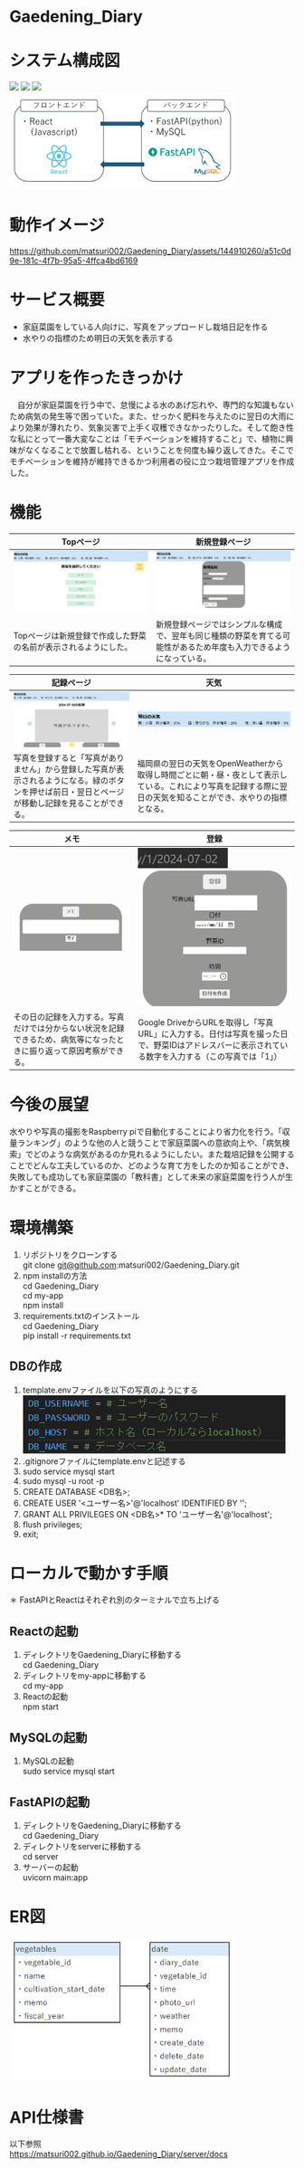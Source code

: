 # Gaedening_Diary

# システム構成図
<img src="https://img.shields.io/badge/-React-61DAFB.svg?logo=react&style=plastic"> <img src="https://img.shields.io/badge/-FastAPI-009688.svg?logo=fastapi&style=plastic"> <img src="https://img.shields.io/badge/-Mysql-4479A1.svg?logo=mysql&style=plastic">  
<img src="png/system_configuration.png" width="400">

# 動作イメージ
https://github.com/matsuri002/Gaedening_Diary/assets/144910260/a51c0d9e-181c-4f7b-95a5-4ffca4bd6169

# サービス概要
- 家庭菜園をしている人向けに、写真をアップロードし栽培日記を作る
- 水やりの指標のため明日の天気を表示する

# アプリを作ったきっかけ
　自分が家庭菜園を行う中で、怠慢による水のあげ忘れや、専門的な知識もないため病気の発生等で困っていた。また、せっかく肥料を与えたのに翌日の大雨により効果が薄れたり、気象災害で上手く収穫できなかったりした。そして飽き性な私にとって一番大変なことは「モチベーションを維持すること」で、植物に興味がなくなることで放置し枯れる、ということを何度も繰り返してきた。そこでモチベーションを維持が維持できるかつ利用者の役に立つ栽培管理アプリを作成した。

# 機能
| Topページ | 新規登録ページ |
| ---- | ---- |
| ![alt text](png/top.png) |![alt text](png/new.png) |
| Topページは新規登録で作成した野菜の名前が表示されるようにした。 | 新規登録ページではシンプルな構成で、翌年も同じ種類の野菜を育てる可能性があるため年度も入力できるようになっている。 |  

| 記録ページ | 天気 |
| ---- | ---- |
| ![alt text](png/today.png)|![alt text](png/weather.png) |
| 写真を登録すると「写真がありません」から登録した写真が表示されるようになる。緑のボタンを押せば前日・翌日とページが移動し記録を見ることができる。 | 福岡県の翌日の天気をOpenWeatherから取得し時間ごとに朝・昼・夜として表示している。これにより写真を記録する際に翌日の天気を知ることができ、水やりの指標となる。 

| メモ | 登録 |
| ---- | ---- |
| ![alt text](png/memo.png)|![alt text](png/id.png)![alt text](png/photo.png) |
| その日の記録を入力する。写真だけでは分からない状況を記録できるため、病気等になったときに振り返って原因考察ができる。 | Google DriveからURLを取得し「写真URL」に入力する。日付は写真を撮った日で、野菜IDはアドレスバーに表示されている数字を入力する（この写真では「1」） |

# 今後の展望
水やりや写真の撮影をRaspberry piで自動化することにより省力化を行う。「収量ランキング」のような他の人と競うことで家庭菜園への意欲向上や、「病気検索」でどのような病気があるのか見れるようにしたい。また栽培記録を公開することでどんな工夫しているのか、どのような育て方をしたのか知ることができ、失敗しても成功しても家庭菜園の「教科書」として未来の家庭菜園を行う人が生かすことができる。

# 環境構築
1. リポジトリをクローンする  
git clone git@github.com:matsuri002/Gaedening_Diary.git
2. npm installの方法  
cd Gaedening_Diary  
cd my-app  
npm install
3. requirements.txtのインストール  
cd Gaedening_Diary  
pip install -r requirements.txt

## DBの作成
1. template.envファイルを以下の写真のようにする  
![alt text](docs/db_setting.png)
2. .gitignoreファイルにtemplate.envと記述する
3. sudo service mysql start
4. sudo mysql -u root -p
5. CREATE DATABASE <DB名>;
6. CREATE USER '<ユーザー名>'@'localhost' IDENTIFIED BY '<password>';
7. GRANT ALL PRIVILEGES ON <DB名>* TO 'ユーザー名'@'localhost';
8. flush privileges;
9. exit;

# ローカルで動かす手順  
＊ FastAPIとReactはそれぞれ別のターミナルで立ち上げる
## Reactの起動
1. ディレクトリをGaedening_Diaryに移動する  
cd Gaedening_Diary
2. ディレクトリをmy-appに移動する  
cd my-app
3. Reactの起動  
npm start

## MySQLの起動
1. MySQLの起動  
sudo service mysql start

## FastAPIの起動
1. ディレクトリをGaedening_Diaryに移動する  
cd Gaedening_Diary
2. ディレクトリをserverに移動する  
cd server
3. サーバーの起動  
uvicorn main:app

# ER図
<img src="png/ER.png" width="400">

# API仕様書
以下参照  
https://matsuri002.github.io/Gaedening_Diary/server/docs